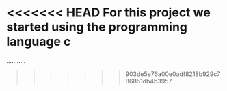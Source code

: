 <<<<<<< HEAD
For this project we started using the programming language c 
=======
...........
>>>>>>> 903de5e76a00e0adf8218b929c786851db4b3957
